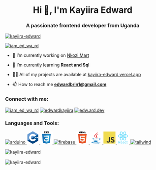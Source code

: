 <h1 align="center">Hi 👋, I'm Kayiira Edward</h1>
<h3 align="center">A passionate frontend developer from Uganda</h3>

<p align="left"> <a href="https://github.com/ryo-ma/github-profile-trophy"><img src="https://github-profile-trophy.vercel.app/?username=kayiira-edward" alt="kayiira-edward" /></a> </p>

<p align="left"> <a href="https://twitter.com/iam_ed_wa_rd" target="blank"><img src="https://img.shields.io/twitter/follow/iam_ed_wa_rd?logo=twitter&style=for-the-badge" alt="iam_ed_wa_rd" /></a> </p>

- 🔭 I’m currently working on [Nkozi Mart](https://nkozi-mart.vercel.app/)

- 🌱 I’m currently learning **React and Sql**

- 👨‍💻 All of my projects are available at [kayiira-edward.vercel.app](kayiira-edward.vercel.app)

- 📫 How to reach me **edwardbrin1@gmail.com**

<h3 align="left">Connect with me:</h3>
<p align="left">
<a href="https://twitter.com/iam_ed_wa_rd" target="blank"><img align="center" src="https://raw.githubusercontent.com/rahuldkjain/github-profile-readme-generator/master/src/images/icons/Social/twitter.svg" alt="iam_ed_wa_rd" height="30" width="40" /></a>
<a href="https://linkedin.com/in/edwardkayiira" target="blank"><img align="center" src="https://raw.githubusercontent.com/rahuldkjain/github-profile-readme-generator/master/src/images/icons/Social/linked-in-alt.svg" alt="edwardkayiira" height="30" width="40" /></a>
<a href="https://instagram.com/edw.ard.dev" target="blank"><img align="center" src="https://raw.githubusercontent.com/rahuldkjain/github-profile-readme-generator/master/src/images/icons/Social/instagram.svg" alt="edw.ard.dev" height="30" width="40" /></a>
</p>

<h3 align="left">Languages and Tools:</h3>
<p align="left"> <a href="https://www.arduino.cc/" target="_blank" rel="noreferrer"> <img src="https://cdn.worldvectorlogo.com/logos/arduino-1.svg" alt="arduino" width="40" height="40"/> </a> <a href="https://www.w3schools.com/cpp/" target="_blank" rel="noreferrer"> <img src="https://raw.githubusercontent.com/devicons/devicon/master/icons/cplusplus/cplusplus-original.svg" alt="cplusplus" width="40" height="40"/> </a> <a href="https://www.w3schools.com/css/" target="_blank" rel="noreferrer"> <img src="https://raw.githubusercontent.com/devicons/devicon/master/icons/css3/css3-original-wordmark.svg" alt="css3" width="40" height="40"/> </a> <a href="https://firebase.google.com/" target="_blank" rel="noreferrer"> <img src="https://www.vectorlogo.zone/logos/firebase/firebase-icon.svg" alt="firebase" width="40" height="40"/> </a> <a href="https://www.w3.org/html/" target="_blank" rel="noreferrer"> <img src="https://raw.githubusercontent.com/devicons/devicon/master/icons/html5/html5-original-wordmark.svg" alt="html5" width="40" height="40"/> </a> <a href="https://www.java.com" target="_blank" rel="noreferrer"> <img src="https://raw.githubusercontent.com/devicons/devicon/master/icons/java/java-original.svg" alt="java" width="40" height="40"/> </a> <a href="https://developer.mozilla.org/en-US/docs/Web/JavaScript" target="_blank" rel="noreferrer"> <img src="https://raw.githubusercontent.com/devicons/devicon/master/icons/javascript/javascript-original.svg" alt="javascript" width="40" height="40"/> </a> <a href="https://reactjs.org/" target="_blank" rel="noreferrer"> <img src="https://raw.githubusercontent.com/devicons/devicon/master/icons/react/react-original-wordmark.svg" alt="react" width="40" height="40"/> </a> <a href="https://tailwindcss.com/" target="_blank" rel="noreferrer"> <img src="https://www.vectorlogo.zone/logos/tailwindcss/tailwindcss-icon.svg" alt="tailwind" width="40" height="40"/> </a> </p>

<p><img align="center" src="https://github-readme-stats.vercel.app/api/top-langs?username=kayiira-edward&show_icons=true&locale=en&layout=compact" alt="kayiira-edward" /></p>

<p><img align="center" src="https://github-readme-streak-stats.herokuapp.com/?user=kayiira-edward&" alt="kayiira-edward" /></p>
